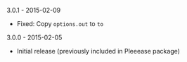 3.0.1 - 2015-02-09

* Fixed: Copy `options.out` to `to`

3.0.0 - 2015-02-05

* Initial release (previously included in Pleeease package)